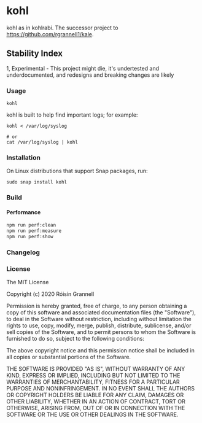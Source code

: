 
# kohl

kohl as in kohlrabi. The successor project to https://github.com/rgrannell1/kale.

## Stability Index

1, Experimental - This project might die, it's undertested and underdocumented, and redesigns and breaking changes are likely

### Usage

```
kohl
```

kohl is built to help find important logs; for example:

```
kohl < /var/log/syslog

# or
cat /var/log/syslog | kohl
```

### Installation

On Linux distributions that support Snap packages, run:

```
sudo snap install kohl
```

### Build

#### Performance

```zsh
npm run perf:clean
npm run perf:measure
npm run perf:show
```

### Changelog

### License

The MIT License

Copyright (c) 2020 Róisín Grannell

Permission is hereby granted, free of charge, to any person obtaining a copy of this software and associated documentation files (the "Software"), to deal in the Software without restriction, including without limitation the rights to use, copy, modify, merge, publish, distribute, sublicense, and/or sell copies of the Software, and to permit persons to whom the Software is furnished to do so, subject to the following conditions:

The above copyright notice and this permission notice shall be included in all copies or substantial portions of the Software.

THE SOFTWARE IS PROVIDED "AS IS", WITHOUT WARRANTY OF ANY KIND, EXPRESS OR IMPLIED, INCLUDING BUT NOT LIMITED TO THE WARRANTIES OF MERCHANTABILITY, FITNESS FOR A PARTICULAR PURPOSE AND NONINFRINGEMENT. IN NO EVENT SHALL THE AUTHORS OR COPYRIGHT HOLDERS BE LIABLE FOR ANY CLAIM, DAMAGES OR OTHER LIABILITY, WHETHER IN AN ACTION OF CONTRACT, TORT OR OTHERWISE, ARISING FROM, OUT OF OR IN CONNECTION WITH THE SOFTWARE OR THE USE OR OTHER DEALINGS IN THE SOFTWARE.

